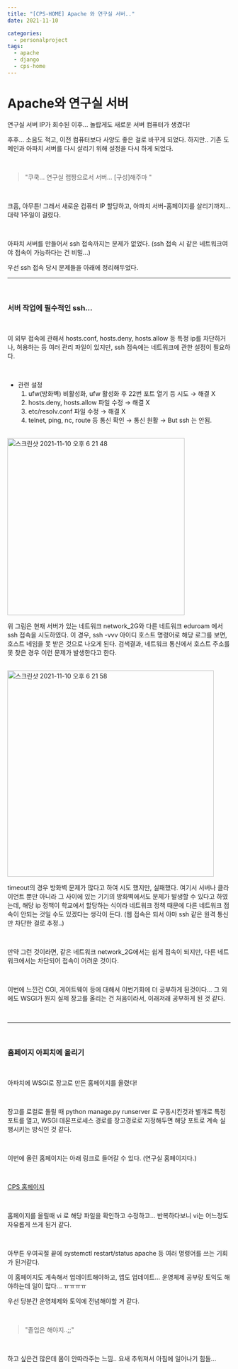 ```yaml
---
title: "[CPS-HOME] Apache 와 연구실 서버.."
date: 2021-11-10

categories:
  - personalproject
tags:
  - apache
  - django
  - cps-home
---
```



# Apache와 연구실 서버


연구실 서버 IP가 회수된 이후... 
놀랍게도 새로운 서버 컴퓨터가 생겼다!

후후... 소음도 적고, 이전 컴퓨터보다 사양도 좋은 걸로 바꾸게 되었다.
하지만.. 기존 도메인과 아파치 서버를 다시 살리기 위해 설정을 다시 하게 되었다.

<br>

> "쿠쿡... 연구실 랩짱으로서 서버... [구성]해주마 "

<br>

크흠, 아무튼! 그래서 새로운 컴퓨터 IP 할당하고, 아파치 서버-홈페이지를 살리기까지... 대략 1주일이 걸렸다.

<br>

아파치 서버를 만들어서 ssh 접속까지는 문제가 없었다.
(ssh 접속 시 같은 네트워크여야 접속이 가능하다는 건 비밀...)

우선 ssh 접속 당시 문제들을 아래에 정리해두었다.

---

<br>

### 서버 작업에 필수적인 ssh... 

<br>

이 외부 접속에 관해서 hosts.conf, hosts.deny, hosts.allow 등 특정 ip를 차단하거나, 허용하는 등 여러 관리 파일이 있지만, ssh 접속에는 네트워크에 관한 설정이 필요하다.

<br>

- 관련 설정
    1. ufw(방화벽) 비활성화, ufw 활성화 후 22번 포트 열기 등 시도 → 해결 X
    2. hosts.deny, hosts.allow 파일 수정 → 해결 X
    3. etc/resolv.conf 파일 수정 → 해결 X
    4. telnet, ping, nc, route 등 통신 확인 → 통신 원활 → But ssh 는 안됨.

<br>

<img width="400" alt="스크린샷 2021-11-10 오후 6 21 48" src="https://user-images.githubusercontent.com/47859845/141085906-76b5f5fa-806f-4de6-949d-ea62d10a8c02.png">


위 그림은 현재 서버가 있는 네트워크 network_2G와 다른 네트워크 eduroam 에서 ssh 접속을 시도하였다. 이 경우, ssh -vvv 아이디 호스트 명령어로 해당 로그를 보면, 호스트 네임을 못 받은 것으로 나오게 된다. 검색결과, 네트워크 통신에서 호스트 주소를 못 찾은 경우 이런 문제가 발생한다고 한다.

<br>

<img width="466" alt="스크린샷 2021-11-10 오후 6 21 58" src="https://user-images.githubusercontent.com/47859845/141086004-cd03acb4-a653-4377-87ae-e68d83d25ee8.png">



timeout의 경우 방화벽 문제가 많다고 하여 시도 했지만, 실패했다. 여기서 서버나 클라이언트 뿐만 아니라 그 사이에 있는 기기의 방화벽에서도 문제가 발생할 수 있다고 하였는데, 해당 ip 정책이 학교에서 할당하는 식이라 네트워크 정책 때문에 다른 네트워크 접속이 안되는 것일 수도 있겠다는 생각이 든다. (웹 접속은 되서 아마 ssh 같은 원격 통신만 차단한 걸로 추정..)

<br>

만약 그런 것이라면, 같은 네트워크 network_2G에서는 쉽게 접속이 되지만, 다른 네트워크에서는 차단되어 접속이 어려운 것이다.

<br>

이번에 느낀건 CGI, 게이트웨이 등에 대해서 이번기회에 더 공부하게 된것이다...
그 외에도 WSGI가 뭔지 실제 장고를 올리는 건 처음이라서, 이래저래 공부하게 된 것 같다.

<br>

---

<br>

### 홈페이지 아피치에 올리기

<br>

아파치에 WSGI로 장고로 만든 홈페이지를 올렸다!

<br>

장고를 로컬로 돌릴 때 python manage.py runserver 로 구동시킨것과 별개로 특정 포트를 열고, WSGI 데몬프로세스 경로를 장고경로로 지정해두면 해당 포트로 계속 실행시키는 방식인 것 같다.

<br>

이번에 올린 홈페이지는 아래 링크로 들어갈 수 있다. (연구실 홈페이지다.)

<br>

[CPS 홈페이지](http://cpslab.jejunu.ac.kr/)


<br>

홈페이지를 올릴때 vi 로 해당 파일을 확인하고 수정하고... 반복하다보니 vi는 어느정도 자유롭게 쓰게 된거 같다.

<br>

아무튼 우여곡절 끝에 systemctl restart/status apache 등 여러 명령어를 쓰는 기회가 된거같다.


이 홈페이지도 계속해서 업데이트해야하고, 앱도 업데이트… 운영체제 공부랑 토익도 해야하는데 일이 많다… ㅠㅠㅠㅠ

우선 당분간 운영체제와 토익에 전념해야할 거 같다.

<br>

> "졸업은 해야지..;;"

<br>

하고 싶은건 많은데 몸이 안따라주는 느낌.. 요새 추워져서 아침에 일어나기 힘들…

<br><br>
